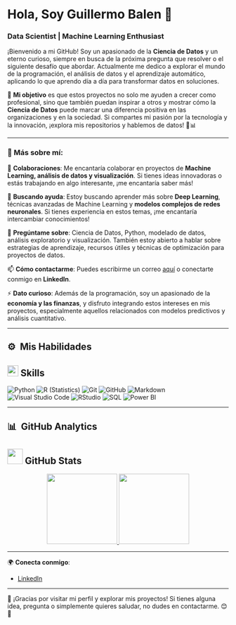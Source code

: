 # Hola, Soy Guillermo Balen 👋
### Data Scientist | Machine Learning Enthusiast

¡Bienvenido a mi GitHub! Soy un apasionado de la **Ciencia de Datos** y un eterno curioso, siempre en busca de la próxima pregunta que resolver o el siguiente desafío que abordar. Actualmente me dedico a explorar el mundo de la programación, el análisis de datos y el aprendizaje automático, aplicando lo que aprendo día a día para transformar datos en soluciones.

🚀 **Mi objetivo** es que estos proyectos no solo me ayuden a crecer como profesional, sino que también puedan inspirar a otros y mostrar cómo la **Ciencia de Datos** puede marcar una diferencia positiva en las organizaciones y en la sociedad. Si compartes mi pasión por la tecnología y la innovación, ¡explora mis repositorios y hablemos de datos! 🧠📊

---

### 🌟 Más sobre mí:

👯 **Colaboraciones**: Me encantaría colaborar en proyectos de **Machine Learning, análisis de datos y visualización**. Si tienes ideas innovadoras o estás trabajando en algo interesante, ¡me encantaría saber más!

🤝 **Buscando ayuda**: Estoy buscando aprender más sobre **Deep Learning**, técnicas avanzadas de Machine Learning y **modelos complejos de redes neuronales**. Si tienes experiencia en estos temas, ¡me encantaría intercambiar conocimientos!

💬 **Pregúntame sobre**: Ciencia de Datos, Python, modelado de datos, análisis exploratorio y visualización. También estoy abierto a hablar sobre estrategias de aprendizaje, recursos útiles y técnicas de optimización para proyectos de datos.

📫 **Cómo contactarme**: Puedes escribirme un correo [aquí](mailto:guillebalen00@gmail.com) o conectarte conmigo en **LinkedIn**.

⚡ **Dato curioso**: Además de la programación, soy un apasionado de la **economía y las finanzas**, y disfruto integrando estos intereses en mis proyectos, especialmente aquellos relacionados con modelos predictivos y análisis cuantitativo.

---

## ⚙️ &nbsp;Mis Habilidades
## <img src="https://media2.giphy.com/media/QssGEmpkyEOhBCb7e1/giphy.gif?cid=ecf05e47a0n3gi1bfqntqmob8g9aid1oyj2wr3ds3mg700bl&rid=giphy.gif" width ="25"><b> Skills</b>

![Python](https://img.shields.io/badge/-Python-05122A?style=flat&logo=python)
![R (Statistics)](https://img.shields.io/badge/-R-05122A?style=flat&logo=R&logoColor=276DC3)
![Git](https://img.shields.io/badge/-Git-05122A?style=flat&logo=git)
![GitHub](https://img.shields.io/badge/-GitHub-05122A?style=flat&logo=github)
![Markdown](https://img.shields.io/badge/-Markdown-05122A?style=flat&logo=markdown)\
![Visual Studio Code](https://img.shields.io/badge/-Visual%20Studio%20Code-05122A?style=flat&logo=visual-studio-code&logoColor=007ACC)
![RStudio](https://img.shields.io/badge/-RStudio-05122A?style=flat&logo=rstudio)
![SQL](https://img.shields.io/badge/-SQL-05122A?style=flat&logo=postgresql)
![Power BI]((https://img.shields.io/badge/-PowerBI-05122A?style=flat&logo=power-bi&logoColor=F2C811)
)

---

## 📊 &nbsp;GitHub Analytics
## <img src="https://media.giphy.com/media/iY8CRBdQXODJSCERIr/giphy.gif" width="35"><b> GitHub Stats</b>
<p align="center">
<a href="https://github.com/GuilleBalen">
  <img height="160em" src="https://github-readme-stats-eight-theta.vercel.app/api?username=GuilleBalen&show_icons=true&theme=algolia&include_all_commits=true&count_private=true"/>
  <img height="160em" src="https://github-readme-stats-eight-theta.vercel.app/api/top-langs/?username=GuilleBalen&layout=compact&langs_count=8&theme=algolia"/>
</a>
</p>

---

🌍 **Conecta conmigo**:

- [LinkedIn](https://www.linkedin.com/in/guillermo-balen-crespo/)


---

🎉 ¡Gracias por visitar mi perfil y explorar mis proyectos! Si tienes alguna idea, pregunta o simplemente quieres saludar, no dudes en contactarme. 😊👋


<!--
**GuilleBalen/GuilleBalen** is a ✨ _special_ ✨ repository because its `README.md` (this file) appears on your GitHub profile.

Here are some ideas to get you started:

- 🔭 I’m currently working on ...
- 🌱 I’m currently learning ...
- 👯 I’m looking to collaborate on ...
- 🤔 I’m looking for help with ...
- 💬 Ask me about ...
- 📫 How to reach me: ...
- 😄 Pronouns: ...
- ⚡ Fun fact: ...
-->
